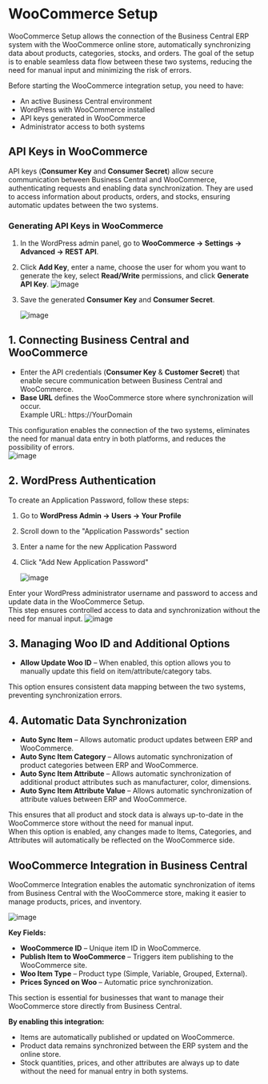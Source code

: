 # WooCommerce Setup

WooCommerce Setup allows the connection of the Business Central ERP system with the WooCommerce online store, automatically synchronizing data about products, categories, stocks, and orders. The goal of the setup is to enable seamless data flow between these two systems, reducing the need for manual input and minimizing the risk of errors.

Before starting the WooCommerce integration setup, you need to have:

- An active Business Central environment
- WordPress with WooCommerce installed
- API keys generated in WooCommerce
- Administrator access to both systems

## API Keys in WooCommerce

API keys (**Consumer Key** and **Consumer Secret**) allow secure communication between Business Central and WooCommerce, authenticating requests and enabling data synchronization. They are used to access information about products, orders, and stocks, ensuring automatic updates between the two systems.

### Generating API Keys in WooCommerce

1. In the WordPress admin panel, go to **WooCommerce → Settings → Advanced → REST API**.
2. Click **Add Key**, enter a name, choose the user for whom you want to generate the key, select **Read/Write** permissions, and click **Generate API Key**.
![image](../assets/WooCommerce/api.png)
3. Save the generated **Consumer Key** and **Consumer Secret**.

    ![image](../assets/WooCommerce/key.png)

## 1. Connecting Business Central and WooCommerce
- Enter the API credentials (**Consumer Key** & **Customer Secret**) that enable secure communication between Business Central and WooCommerce.  
- **Base URL** defines the WooCommerce store where synchronization will occur.  
     Example URL: https://YourDomain

This configuration enables the connection of the two systems, eliminates the need for manual data entry in both platforms, and reduces the possibility of errors.  
    ![image](../assets/WooCommerce/wooCom.png)

## 2. WordPress Authentication
To create an Application Password, follow these steps:

1. Go to **WordPress Admin → Users → Your Profile**
2. Scroll down to the "Application Passwords" section
3. Enter a name for the new Application Password 
4. Click "Add New Application Password"
   
     ![image](../assets/WooCommerce/Password.png)

Enter your WordPress administrator username and password to access and update data in the WooCommerce Setup.  
This step ensures controlled access to data and synchronization without the need for manual input.
    ![image](../assets/WooCommerce/setup.png)


## 3. Managing Woo ID and Additional Options
- **Allow Update Woo ID** – When enabled, this option allows you to manually update this field on item/attribute/category tabs.

This option ensures consistent data mapping between the two systems, preventing synchronization errors.

## 4. Automatic Data Synchronization
- **Auto Sync Item** – Allows automatic product updates between ERP and WooCommerce.
- **Auto Sync Item Category** – Allows automatic synchronization of product categories between ERP and WooCommerce.
- **Auto Sync Item Attribute** – Allows automatic synchronization of additional product attributes such as manufacturer, color, dimensions.
- **Auto Sync Item Attribute Value** – Allows automatic synchronization of attribute values between ERP and WooCommerce.

This ensures that all product and stock data is always up-to-date in the WooCommerce store without the need for manual input.  
When this option is enabled, any changes made to Items, Categories, and Attributes will automatically be reflected on the WooCommerce side.

## WooCommerce Integration in Business Central

WooCommerce Integration enables the automatic synchronization of items from Business Central with the WooCommerce store, making it easier to manage products, prices, and inventory.  

![image](../assets/WooCommerce/Integration.png)

**Key Fields:**

- **WooCommerce ID** – Unique item ID in WooCommerce.  
- **Publish Item to WooCommerce** – Triggers item publishing to the WooCommerce site.  
- **Woo Item Type** – Product type (Simple, Variable, Grouped, External).  
- **Prices Synced on Woo** – Automatic price synchronization.  

This section is essential for businesses that want to manage their WooCommerce store directly from Business Central.  

**By enabling this integration:**  

- Items are automatically published or updated on WooCommerce.  
- Product data remains synchronized between the ERP system and the online store.  
- Stock quantities, prices, and other attributes are always up to date without the need for manual entry in both systems.